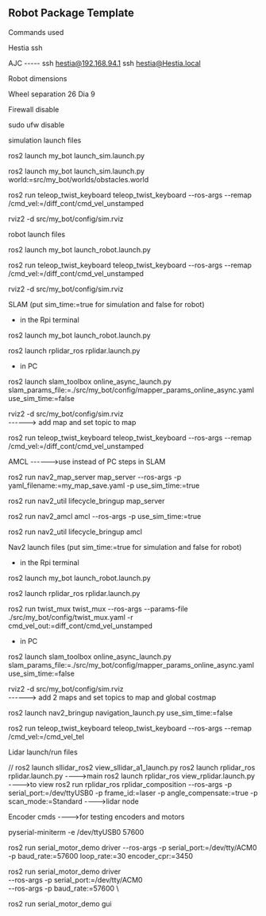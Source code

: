 ## Robot Package Template

Commands used


Hestia ssh

AJC ----- ssh hestia@192.168.94.1
               ssh hestia@Hestia.local


Robot dimensions

Wheel separation 26
Dia 9


Firewall disable

sudo ufw disable



simulation launch files 

ros2 launch my_bot launch_sim.launch.py

ros2 launch my_bot launch_sim.launch.py world:=src/my_bot/worlds/obstacles.world

ros2 run teleop_twist_keyboard teleop_twist_keyboard --ros-args --remap /cmd_vel:=/diff_cont/cmd_vel_unstamped

rviz2 -d src/my_bot/config/sim.rviz




robot launch files

ros2 launch my_bot launch_robot.launch.py

ros2 run teleop_twist_keyboard teleop_twist_keyboard --ros-args --remap /cmd_vel:=/diff_cont/cmd_vel_unstamped

rviz2 -d src/my_bot/config/sim.rviz




SLAM (put sim_time:=true for simulation and false for robot)


* in the Rpi terminal

ros2 launch my_bot launch_robot.launch.py

ros2 launch rplidar_ros rplidar.launch.py

* in PC

ros2 launch slam_toolbox online_async_launch.py slam_params_file:=./src/my_bot/config/mapper_params_online_async.yaml use_sim_time:=false  

rviz2 -d src/my_bot/config/sim.rviz  
 ------> add map and set topic to map

ros2 run teleop_twist_keyboard teleop_twist_keyboard --ros-args --remap /cmd_vel:=/diff_cont/cmd_vel_unstamped


AMCL  ------>use instead of PC steps in SLAM

ros2 run nav2_map_server map_server --ros-args -p yaml_filename:=my_map_save.yaml -p use_sim_time:=true

ros2 run nav2_util lifecycle_bringup map_server

ros2 run nav2_amcl amcl --ros-args -p use_sim_time:=true

ros2 run nav2_util lifecycle_bringup amcl




Nav2 launch files (put sim_time:=true for simulation and false for robot)

* in the Rpi terminal

ros2 launch my_bot launch_robot.launch.py

ros2 launch rplidar_ros rplidar.launch.py

ros2 run twist_mux twist_mux --ros-args --params-file ./src/my_bot/config/twist_mux.yaml -r cmd_vel_out:=diff_cont/cmd_vel_unstamped

* in PC

ros2 launch slam_toolbox online_async_launch.py slam_params_file:=./src/my_bot/config/mapper_params_online_async.yaml use_sim_time:=false  

rviz2 -d src/my_bot/config/sim.rviz   
------> add 2 maps and set topics to map and global costmap

ros2 launch nav2_bringup navigation_launch.py use_sim_time:=false

ros2 run teleop_twist_keyboard teleop_twist_keyboard --ros-args --remap /cmd_vel:=/cmd_vel_tel



Lidar launch/run files

// ros2 launch sllidar_ros2 view_sllidar_a1_launch.py
ros2 launch rplidar_ros rplidar.launch.py   ---->main
ros2 launch rplidar_ros view_rplidar.launch.py  ---->to view
ros2 run rplidar_ros rplidar_composition --ros-args -p serial_port:=/dev/ttyUSB0 -p frame_id:=laser -p angle_compensate:=true -p scan_mode:=Standard    ---->lidar node




Encoder cmds  ---->for testing encoders and motors

pyserial-miniterm -e /dev/ttyUSB0 57600

ros2 run serial_motor_demo driver --ros-args -p serial_port:=/dev/tty/ACM0 -p baud_rate:=57600 loop_rate:=30 encoder_cpr:=3450

ros2 run serial_motor_demo driver \
  --ros-args -p serial_port:=/dev/tty/ACM0 \
  --ros-args -p baud_rate:=57600 \


ros2 run serial_motor_demo gui
